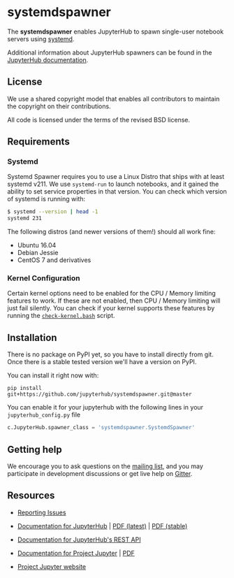 # systemdspawner

The **systemdspawner** enables JupyterHub to spawn single-user
notebook servers using [systemd](https://www.freedesktop.org/wiki/Software/systemd/).

Additional information about JupyterHub spawners can be found in the
[JupyterHub documentation](https://jupyterhub.readthedocs.io/en/latest/).

## License

We use a shared copyright model that enables all contributors to maintain the
copyright on their contributions.

All code is licensed under the terms of the revised BSD license.

## Requirements ##

### Systemd ###
Systemd Spawner requires you to use a Linux Distro that ships with at least
systemd v211. We use `systemd-run` to launch notebooks, and it gained the
ability to set service properties in that version. You can check which version of
systemd is running with:

```bash
$ systemd --version | head -1
systemd 231
```
The following distros (and newer versions of them!) should all work fine:

* Ubuntu 16.04
* Debian Jessie
* CentOS 7 and derivatives

### Kernel Configuration ###

Certain kernel options need to be enabled for the CPU / Memory limiting features
to work. If these are not enabled, then CPU / Memory limiting will just fail
silently. You can check if your kernel supports these features by running
the [`check-kernel.bash`](check-kernel.bash) script.

## Installation ##

There is no package on PyPI yet, so you have to install directly from git.
Once there is a stable tested version we'll have a version on PyPI.

You can install it right now with:

```
pip install git+https://github.com/jupyterhub/systemdspawner.git@master
```

You can enable it for your jupyterhub with the following lines in your
`jupyterhub_config.py` file

```python
c.JupyterHub.spawner_class = 'systemdspawner.SystemdSpawner'
```

## Getting help

We encourage you to ask questions on the [mailing list](https://groups.google.com/forum/#!forum/jupyter),
and you may participate in development discussions or get live help on [Gitter](https://gitter.im/jupyterhub/jupyterhub).

## Resources

- [Reporting Issues](https://github.com/jupyterhub/systemdspawner/issues)
- [Documentation for JupyterHub](http://jupyterhub.readthedocs.io/en/latest/) | [PDF (latest)](https://media.readthedocs.org/pdf/jupyterhub/latest/jupyterhub.pdf) | [PDF (stable)](https://media.readthedocs.org/pdf/jupyterhub/stable/jupyterhub.pdf)
- [Documentation for JupyterHub's REST API](http://petstore.swagger.io/?url=https://raw.githubusercontent.com/jupyter/jupyterhub/master/docs/rest-api.yml#/default)

- [Documentation for Project Jupyter](http://jupyter.readthedocs.io/en/latest/index.html) | [PDF](https://media.readthedocs.org/pdf/jupyter/latest/jupyter.pdf)
- [Project Jupyter website](https://jupyter.org)
